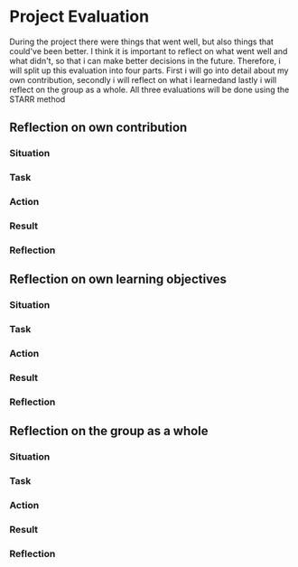 <h1>Project Evaluation</h1>

During the project there were things that went well, but also things that could've been better. I think it is important to reflect on what went well and what didn't, so that i can make better decisions in the future. Therefore, i will split up this evaluation into four parts. First i will go into detail about my own contribution, secondly i will reflect on what i learnedand lastly i will reflect on the group as a whole. All three evaluations will be done using the STARR method

<h2>Reflection on own contribution</h2>

<h3>Situation</h3>

<h3>Task</h3>

<h3>Action</h3>

<h3>Result</h3>

<h3>Reflection</h3>

<h2>Reflection on own learning objectives</h2>

<h3>Situation</h3>

<h3>Task</h3>

<h3>Action</h3>

<h3>Result</h3>

<h3>Reflection</h3>

<h2>Reflection on the group as a whole</h2>

<h3>Situation</h3>

<h3>Task</h3>

<h3>Action</h3>

<h3>Result</h3>

<h3>Reflection</h3>
